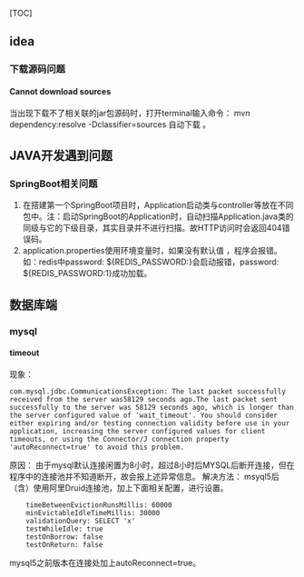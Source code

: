 [TOC]

## idea
### 下载源码问题
#### Cannot download sources
当出现下载不了相关联的jar包源码时，打开terminal输入命令：
	mvn dependency:resolve -Dclassifier=sources
自动下载 。

## JAVA开发遇到问题
###  SpringBoot相关问题
1. 在搭建第一个SpringBoot项目时，Application启动类与controller等放在不同包中。注：启动SpringBoot的Application时，自动扫描Application.java类的同级与它的下级目录，其实目录并不进行扫描。故HTTP访问时会返回404错误码。
1. application.properties使用环境变量时，如果没有默认值 ，程序会报错。如：redis中password: ${REDIS_PASSWORD:}会启动报错，password: ${REDIS_PASSWORD:1}成功加载。


## 数据库端
### mysql

#### timeout
现象：
```
com.mysql.jdbc.CommunicationsException: The last packet successfully received from the server was58129 seconds ago.The last packet sent successfully to the server was 58129 seconds ago, which is longer than the server configured value of 'wait_timeout'. You should consider either expiring and/or testing connection validity before use in your application, increasing the server configured values for client timeouts, or using the Connector/J connection property 'autoReconnect=true' to avoid this problem. 
```
原因：
由于mysql默认连接闲置为8小时，超过8小时后MYSQL后断开连接，但在程序中的连接池并不知道断开，故会报上述异常信息。
解决方法：
msyql5后（含）使用阿里Druid连接池，加上下面相关配置，进行设置。
```
    timeBetweenEvictionRunsMillis: 60000
    minEvictableIdleTimeMillis: 30000
    validationQuery: SELECT 'x'
    testWhileIdle: true
    testOnBorrow: false
    testOnReturn: false
```
mysql5之前版本在连接处加上autoReconnect=true。